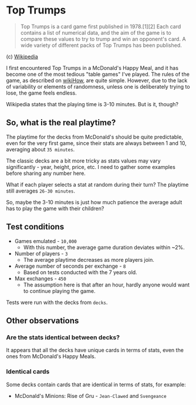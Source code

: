 # Top Trumps

> Top Trumps is a card game first published in 1978.[1][2] Each card contains a list of numerical data, and the aim of the game is to compare these values to try to trump and win an opponent's card. A wide variety of different packs of Top Trumps has been published.

(c) [Wikipedia](https://en.wikipedia.org/wiki/Top_Trumps)

I first encountered Top Trumps in a McDonald's Happy Meal, and it has become one of the most tedious "table games" I've played. The rules of the game, as described on [wikiHow](https://www.wikihow.com/Play-Top-Trumps), are quite simple. However, due to the lack of variability or elements of randomness, unless one is deliberately trying to lose, the game feels endless.

Wikipedia states that the playing time is 3-10 minutes. But is it, though?

## So, what is the real playtime?

The playtime for the decks from McDonald's should be quite predictable, even for the very first game, since their stats are always between 1 and 10, averaging about `35 minutes`.

The classic decks are a bit more tricky as stats values may vary significantly - year, height, price, etc. I need to gather some examples before sharing any number here.

What if each player selects a stat at random during their turn? The playtime still averages `26-30 minutes`.

So, maybe the 3-10 minutes is just how much patience the average adult has to play the game with their children?

## Test conditions

* Games emulated - `10,000`
  * With this number, the average game duration deviates within ~2%.
* Number of players - `3`
  * The average playtime decreases as more players join.
* Average number of seconds per exchange - `8`
  * Based on tests conducted with the 7 years old.
* Max exchanges - `450`
  * The assumption here is that after an hour, hardly anyone would want to continue playing the game.

Tests were run with the decks from `decks`.

## Other observations

### Are the stats identical between decks?

It appears that all the decks have unique cards in terms of stats, even the ones from McDonald's Happy Meals.

### Identical cards

Some decks contain cards that are identical in terms of stats, for example:
* McDonald's Minions: Rise of Gru - `Jean-Clawed` and `Svengeance`
